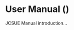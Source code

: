 <!--
   - $File: intro.html $
   - $Date: 2018-09-29 22:25:48 $
   - $Revision: $
   - $Creator: Jen-Chieh Shen $
   - $Notice: See LICENSE.txt for modification and distribution information
   -                   Copyright © 2018 by Shen, Jen-Chieh $
-->


<div id="content-header">
  <h1>
    <span class="manual-name"></span> User Manual (<span class="version-num-01"></span>)
  </h1>
</div>

<p>
  JCSUE Manual introduction...
</p>

